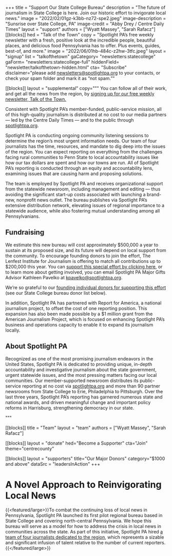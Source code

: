+++
title = "Support Our State College Bureau"
description = "The future of journalism in State College is here. Join our historic effort to invigorate local news."
image = "2022/02/01gz-k3bb-nz72-spe2.jpeg"
image-description = "Sunsrise over State College, PA"
image-credit = "Abby Drey / Centre Daily Times"
layout = "support"
authors = ["Wyatt Massey", "Sarah Rafacz"]
[[blocks]]
  hed =  "Talk of the Town"
  copy = "Spotlight PA’s free weekly newsletter with a fresh, positive look at the incredible people, beautiful places, and delicious food Pennsylvania has to offer. Plus events, guides, best-of, and more."
  image = "2022/06/01hb-484c-z2hw-3tfc.jpeg"
  layout = "signup"
  list = "talkofthetown"
   gaCategory= "newsletters:statecollege"
  gaForm= "newsletters:statecollege-full"
  hiddenField= "newsletter/talkofthetown-hidden.html"
  cta= "Subscribe"
  disclaimer="please add newsletters@spotlightpa.org to your contacts, or check your spam folder and mark it as “not spam.”"

[[blocks]]
layout = "supplemental"
copy="""
You can follow all of their work, and get all the news from the region, by <a href="/newsletters/talkofthetown">signing up for our free weekly newsletter, Talk of the Town.</a>

Consistent with Spotlight PA’s member-funded, public-service mission, all of this high-quality journalism is distributed at no cost to our media partners — led by the Centre Daily Times — and to the public through <a href="/">spotlightpa.org</a>.

Spotlight PA is conducting ongoing community listening sessions to determine the region’s most urgent information needs. Our team of four journalists has the time, resources, and mandate to dig deep into the issues of the region. You can expect reporting on everything from the challenges facing rural communities to Penn State to local accountability issues like how our tax dollars are spent and how our towns are run. All of Spotlight PA’s reporting is conducted through an equity and accountability lens, examining issues that are causing harm and proposing solutions.

The team is employed by Spotlight PA and receives organizational support from the statewide newsroom, including management and editing — thus avoiding the significant start-up costs associated with launching a brand-new, nonprofit news outlet. The bureau publishes via Spotlight PA’s extensive distribution network, elevating issues of regional importance to a statewide audience, while also fostering mutual understanding among all Pennsylvanians.

## Fundraising

We estimate this new bureau will cost approximately $500,000 a year to sustain at its proposed size, and its future will depend on local support from the community. To encourage founding donors to join the effort, The Lenfest Institute for Journalism is offering to match all contributions up to $200,000 this year. You can <a href="/donate/">support this special effort by clicking here</a>, or to learn more about getting involved, you can email Spotlight PA Major Gifts Advisor Kathleen Pavelko at <a href="mailto:kpavelko@spotlightpa.org">kpavelko@spotlightpa.org</a>.

We’re so grateful to our <a href="#donors">founding individual donors for supporting this effort</a> (see our State College bureau donor list below).

In addition, Spotlight PA has partnered with Report for America, a national journalism project, to offset the cost of one reporting position. This expansion has also been made possible by a $1 million grant from the American Journalism Project, which is focused on enhancing Spotlight PA’s business and operations capacity to enable it to expand its journalism locally.

## About Spotlight PA

Recognized as one of the most promising journalism endeavors in the United States, Spotlight PA is dedicated to providing unique, in-depth accountability and investigative journalism about the state government, urgent statewide issues, and the most pressing matters facing our local communities. Our member-supported newsroom distributes its public-service reporting at no cost via <a href="/">spotlightpa.org</a> and more than 90 partner newsrooms from State College to Erie, Philadelphia to Pittsburgh. Over the last three years, Spotlight PA’s reporting has garnered numerous state and national awards, and driven meaningful change and important policy reforms in Harrisburg, strengthening democracy in our state.

"""

[[blocks]]
title =  "Team"
layout = "team"
authors = ["Wyatt Massey", "Sarah Rafacz"]

[[blocks]]
    layout = "donate"
    hed="Become a Supporter"
    cta="Join"
    theme="centrecounty"

[[blocks]]
    layout = "supporters"
    title="Our Major Donors"
    category="$1000 and above"
    dataSrc = "leadersInAction"
+++

# A Novel Approach to Reinvigorating Local News

{{<featured/large>}}To combat the continuing loss of local news in Pennsylvania, Spotlight PA launched its first pilot regional bureau based in State College and covering north-central Pennsylvania. We hope this bureau will serve as a model for how to address the crisis in local news in communities across the state. As part of this initiative, Spotlight PA hired <a href="/statecollege/2022/07/state-college-penn-state-rural-pennsylvania-local-news/">a team of four journalists dedicated to the region</a>, which represents a sizable and significant infusion of talent relative to the number of current reporters.{{</featured/large>}}